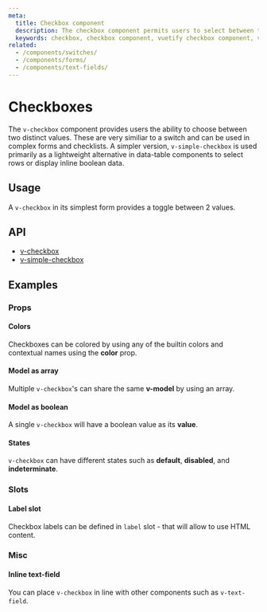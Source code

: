 ```yaml
---
meta:
  title: Checkbox component
  description: The checkbox component permits users to select between two values.
  keywords: checkbox, checkbox component, vuetify checkbox component, vue checkbox component
related:
  - /components/switches/
  - /components/forms/
  - /components/text-fields/
---
```


# Checkboxes

The `v-checkbox` component provides users the ability to choose between two distinct values. These are very similiar to a switch and can be used in complex forms and checklists. A simpler version, `v-simple-checkbox` is used primarily as a lightweight alternative in data-table components to select rows or display inline boolean data. <entry-ad />

## Usage

A `v-checkbox` in its simplest form provides a toggle between 2 values.

<example file="v-checkbox/usage" />

## API

- [v-checkbox](../../api/v-checkbox)
- [v-simple-checkbox](../../api/v-simple-checkbox)

## Examples

### Props

#### Colors

Checkboxes can be colored by using any of the builtin colors and contextual names using the **color** prop.

<example file="v-checkbox/prop-colors" />

#### Model as array

Multiple `v-checkbox`'s can share the same **v-model** by using an array.

<example file="v-checkbox/prop-model-as-array" />

#### Model as boolean

A single `v-checkbox` will have a boolean value as its **value**.

<example file="v-checkbox/prop-model-as-boolean" />

#### States

`v-checkbox` can have different states such as **default**, **disabled**, and **indeterminate**.

<example file="v-checkbox/prop-states" />

### Slots

#### Label slot

Checkbox labels can be defined in `label` slot - that will allow to use HTML content.

<example file="v-checkbox/slot-label" />

### Misc

#### Inline text-field

You can place `v-checkbox` in line with other components such as `v-text-field`.

<example file="v-checkbox/misc-inline-textfield" />

<backmatter />
